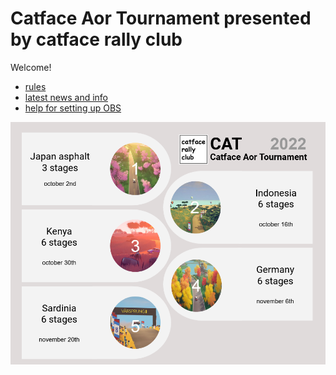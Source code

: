 # Catface Aor Tournament presented by catface rally club

Welcome!

- [rules](https://github.com/xlsrln/cat/blob/main/cat_rules.md)
- [latest news and info](https://github.com/xlsrln/cat/blob/main/news.md)
- [help for setting up OBS](https://github.com/xlsrln/cat/blob/main/setup_help.md)

![GitHub Logo](/unknown.png?raw=true)
